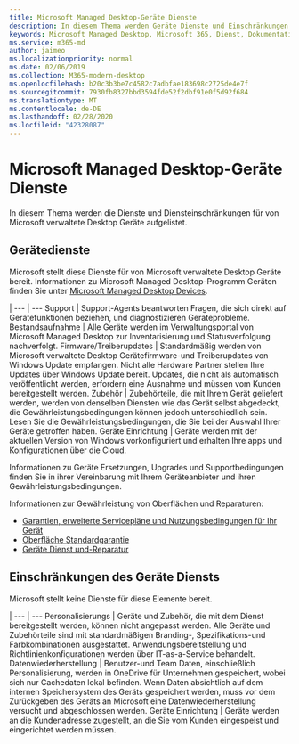 ```yaml
---
title: Microsoft Managed Desktop-Geräte Dienste
description: In diesem Thema werden Geräte Dienste und Einschränkungen für Microsoft Managed Desktop aufgeführt.
keywords: Microsoft Managed Desktop, Microsoft 365, Dienst, Dokumentation
ms.service: m365-md
author: jaimeo
ms.localizationpriority: normal
ms.date: 02/06/2019
ms.collection: M365-modern-desktop
ms.openlocfilehash: b20c3b3be7c4582c7adbfae183698c2725de4e7f
ms.sourcegitcommit: 7930fb8327bbd3594fde52f2dbf91e0f5d92f684
ms.translationtype: MT
ms.contentlocale: de-DE
ms.lasthandoff: 02/28/2020
ms.locfileid: "42328087"
---
```

# <a name="microsoft-managed-desktop-device-services"></a>Microsoft Managed Desktop-Geräte Dienste

In diesem Thema werden die Dienste und Diensteinschränkungen für von Microsoft verwaltete Desktop Geräte aufgelistet.

## <a name="device-services"></a>Gerätedienste

Microsoft stellt diese Dienste für von Microsoft verwaltete Desktop Geräte bereit. Informationen zu Microsoft Managed Desktop-Programm Geräten finden Sie unter [Microsoft Managed Desktop Devices](device-list.md).

 | 
 --- | ---
Support | Support-Agents beantworten Fragen, die sich direkt auf Gerätefunktionen beziehen, und diagnostizieren Geräteprobleme.
Bestandsaufnahme | Alle Geräte werden im Verwaltungsportal von Microsoft Managed Desktop zur Inventarisierung und Statusverfolgung nachverfolgt.
Firmware/Treiberupdates | Standardmäßig werden von Microsoft verwaltete Desktop Gerätefirmware-und Treiberupdates von Windows Update empfangen. Nicht alle Hardware Partner stellen Ihre Updates über Windows Update bereit. Updates, die nicht als automatisch veröffentlicht werden, erfordern eine Ausnahme und müssen vom Kunden bereitgestellt werden.
Zubehör | Zubehörteile, die mit Ihrem Gerät geliefert werden, werden von denselben Diensten wie das Gerät selbst abgedeckt, die Gewährleistungsbedingungen können jedoch unterschiedlich sein. Lesen Sie die Gewährleistungsbedingungen, die Sie bei der Auswahl Ihrer Geräte getroffen haben. 
Geräte Einrichtung    | Geräte werden mit der aktuellen Version von Windows vorkonfiguriert und erhalten Ihre apps und Konfigurationen über die Cloud. 

Informationen zu Geräte Ersetzungen, Upgrades und Supportbedingungen finden Sie in ihrer Vereinbarung mit Ihrem Geräteanbieter und ihren Gewährleistungsbedingungen.

Informationen zur Gewährleistung von Oberflächen und Reparaturen:
- [Garantien, erweiterte Servicepläne und Nutzungsbedingungen für Ihr Gerät](https://support.microsoft.com/help/4040687/info-about-warranties-extended-service-plans-and-terms-conditions)
- [Oberfläche Standardgarantie](https://support.microsoft.com/help/4036296)
- [Geräte Dienst und-Reparatur](https://support.microsoft.com/devices)

## <a name="device-service-limitations"></a>Einschränkungen des Geräte Diensts

Microsoft stellt keine Dienste für diese Elemente bereit.

 | 
 --- | ---
Personalisierungs | Geräte und Zubehör, die mit dem Dienst bereitgestellt werden, können nicht angepasst werden. Alle Geräte und Zubehörteile sind mit standardmäßigen Branding-, Spezifikations-und Farbkombinationen ausgestattet. Anwendungsbereitstellung und Richtlinienkonfigurationen werden über IT-as-a-Service behandelt.
Datenwiederherstellung | Benutzer-und Team Daten, einschließlich Personalisierung, werden in OneDrive für Unternehmen gespeichert, wobei sich nur Cachedaten lokal befinden. Wenn Daten absichtlich auf dem internen Speichersystem des Geräts gespeichert werden, muss vor dem Zurückgeben des Geräts an Microsoft eine Datenwiederherstellung versucht und abgeschlossen werden.
Geräte Einrichtung | Geräte werden an die Kundenadresse zugestellt, an die Sie vom Kunden eingespeist und eingerichtet werden müssen.
